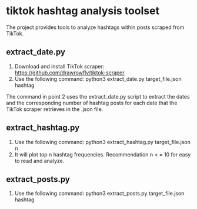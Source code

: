 # tiktok hashtag analysis toolset 
The project provides tools to analyze hashtags within posts scraped from TikTok.

## extract_date.py
1. Download and install TikTok scraper: https://github.com/drawrowfly/tiktok-scraper
2. Use the following command: python3 extract_date.py target_file.json hashtag


The command in point 2 uses the extract_date.py script to extract the dates and the corresponding number of hashtag posts for each date that the TikTok scraper retrieves in the .json file.

## extract_hashtag.py
1. Use the following command: python3 extract_hashtag.py target_file.json n
2. It will plot top n hashtag frequencies. Recommendation n < = 10 for easy to read and analyze.

## extract_posts.py
1. Use the following command: python3 extract_posts.py target_file.json hashtag
